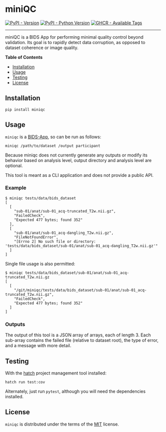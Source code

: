 # miniQC

[![PyPI - Version](https://img.shields.io/pypi/v/miniqc.svg)](https://pypi.org/project/miniqc)
[![PyPI - Python Version](https://img.shields.io/pypi/pyversions/miniqc.svg)](https://pypi.org/project/miniqc)
[![GHCR - Available Tags](https://ghcr-badge.egpl.dev/OpenNeuroOrg/miniqc/tags?trim=major&label=ghcr.io&ignore=unstable,latest)](https://github.com/OpenNeuroOrg/miniqc/pkgs/container/miniqc)

-----

miniQC is a BIDS App for performing minimal quality control beyond validation.
Its goal is to rapidly detect data corruption, as opposed to dataset coherence
or image quality.

**Table of Contents**

- [Installation](#installation)
- [Usage](#usage)
- [Testing](#testing)
- [License](#license)

## Installation

```console
pip install miniqc
```

## Usage

`miniqc` is a [BIDS-App](https://bids-apps.neuroimaging.io/), so can be run
as follows:

```
miniqc /path/to/dataset /output participant
```

Because miniqc does not currently generate any outputs or modify its behavior
based on analysis level, output directory and analysis level are optional.

This tool is meant as a CLI application and does not provide a public API.

### Example

```console
$ miniqc tests/data/bids_dataset
[
  [
    "sub-01/anat/sub-01_acq-truncated_T2w.nii.gz",
    "FailedCheck",
    "Expected 477 bytes; found 352"
  ],
  [
    "sub-01/anat/sub-01_acq-dangling_T2w.nii.gz",
    "FileNotFoundError",
    "[Errno 2] No such file or directory: 'tests/data/bids_dataset/sub-01/anat/sub-01_acq-dangling_T2w.nii.gz'"
  ]
]
```

Single file usage is also permitted:

```console
$ miniqc tests/data/bids_dataset/sub-01/anat/sub-01_acq-truncated_T2w.nii.gz
[
  [
    "/git/miniqc/tests/data/bids_dataset/sub-01/anat/sub-01_acq-truncated_T2w.nii.gz",
    "FailedCheck",
    "Expected 477 bytes; found 352"
  ]
]
```

### Outputs

The output of this tool is a JSON array of arrays, each of length 3.
Each sub-array contains the failed file (relative to dataset root),
the type of error, and a message with more detail.

## Testing

With the [hatch](https://hatch.pypa.io) project management tool installed:

```console
hatch run test:cov
```

Alternately, just run `pytest`, although you will need the dependencies installed.

## License

`miniqc` is distributed under the terms of the [MIT](https://spdx.org/licenses/MIT.html) license.
